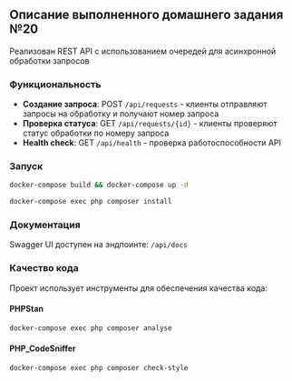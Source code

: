 ## Описание выполненного домашнего задания №20

Реализован REST API с использованием очередей для асинхронной обработки запросов

### Функциональность

- **Создание запроса**: POST `/api/requests` - клиенты отправляют запросы на обработку и получают номер запроса
- **Проверка статуса**: GET `/api/requests/{id}` - клиенты проверяют статус обработки по номеру запроса
- **Health check**: GET `/api/health` - проверка работоспособности API

### Запуск

```bash
docker-compose build && docker-compose up -d

docker-compose exec php composer install
```

### Документация

Swagger UI доступен на эндпоинте: `/api/docs`

### Качество кода

Проект использует инструменты для обеспечения качества кода:

#### PHPStan
```bash
docker-compose exec php composer analyse
```

#### PHP_CodeSniffer
```bash
docker-compose exec php composer check-style
```